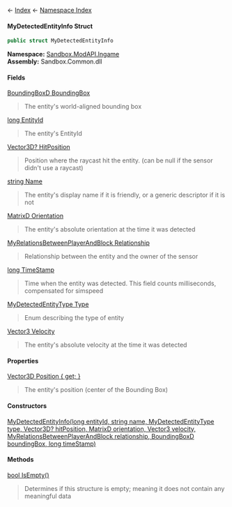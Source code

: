 ← [Index](Api-Index) ← [Namespace Index](Namespace-Index)

#### MyDetectedEntityInfo Struct

```csharp
public struct MyDetectedEntityInfo
```

**Namespace:** [Sandbox.ModAPI.Ingame](Sandbox.ModAPI.Ingame)  
**Assembly:** Sandbox.Common.dll

#### Fields

[BoundingBoxD BoundingBox](Sandbox.ModAPI.Ingame.MyDetectedEntityInfo.BoundingBox)

> The entity's world-aligned bounding box

[long EntityId](Sandbox.ModAPI.Ingame.MyDetectedEntityInfo.EntityId)

> The entity's EntityId

[Vector3D? HitPosition](Sandbox.ModAPI.Ingame.MyDetectedEntityInfo.HitPosition)

> Position where the raycast hit the entity. (can be null if the sensor didn't use a raycast)

[string Name](Sandbox.ModAPI.Ingame.MyDetectedEntityInfo.Name)

> The entity's display name if it is friendly, or a generic descriptor if it is not

[MatrixD Orientation](Sandbox.ModAPI.Ingame.MyDetectedEntityInfo.Orientation)

> The entity's absolute orientation at the time it was detected

[MyRelationsBetweenPlayerAndBlock Relationship](Sandbox.ModAPI.Ingame.MyDetectedEntityInfo.Relationship)

> Relationship between the entity and the owner of the sensor

[long TimeStamp](Sandbox.ModAPI.Ingame.MyDetectedEntityInfo.TimeStamp)

> Time when the entity was detected. This field counts milliseconds, compensated for simspeed

[MyDetectedEntityType Type](Sandbox.ModAPI.Ingame.MyDetectedEntityInfo.Type)

> Enum describing the type of entity

[Vector3 Velocity](Sandbox.ModAPI.Ingame.MyDetectedEntityInfo.Velocity)

> The entity's absolute velocity at the time it was detected

#### Properties

[Vector3D Position { get; }](Sandbox.ModAPI.Ingame.MyDetectedEntityInfo.Position)

> The entity's position (center of the Bounding Box)

#### Constructors

[MyDetectedEntityInfo(long entityId, string name, MyDetectedEntityType type, Vector3D? hitPosition, MatrixD orientation, Vector3 velocity, MyRelationsBetweenPlayerAndBlock relationship, BoundingBoxD boundingBox, long timeStamp)](Sandbox.ModAPI.Ingame.MyDetectedEntityInfo..ctor)

> 

#### Methods

[bool IsEmpty()](Sandbox.ModAPI.Ingame.MyDetectedEntityInfo.IsEmpty)

> Determines if this structure is empty; meaning it does not contain any meaningful data

